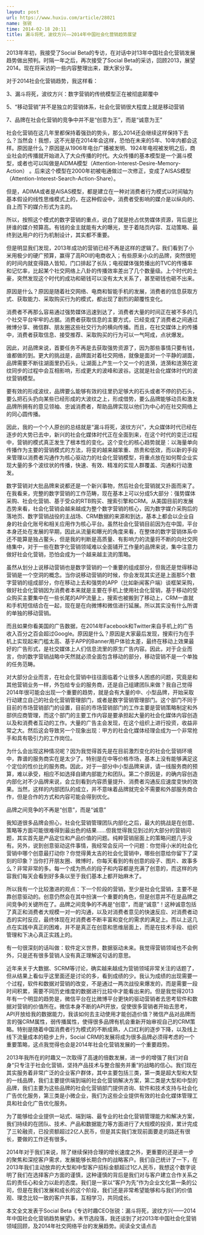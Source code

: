 ```yaml
---
layout: post
url: https://www.huxiu.com/article/28021
name: 张锐
time: 2014-02-18 20:11
title: 漏斗将死，波纹方兴——2014年中国社会化营销趋势展望
---
```

2013年年初，我接受了Social Beta的专访，在对话中对13年中国社会化营销发展趋势做出预判。时隔一年之后，再次接受了Social Beta的采访，回顾2013，展望2014。现在将采访的一些内容整理出来，跟大家分享。

对于2014社会化营销趋势，我这样看：

3、漏斗将死，波纹方兴：数字营销的传统模型正在被彻底颠覆中

5、“移动营销”并不是独立的营销体系，社会化营销很大程度上就是移动营销

7、品牌在社会化营销的竞争中并不是“创意为王”，而是“诚意为王”

社会化营销在这几年里都保持着强劲的势头，那么2014还会继续这样保持下去么？当然会！我想，这不光是在2014年会这样，恐怕在未来的5年、10年内都会这样。原因是什么？原因是从1906年电台广播被发明、1924年电视被发明之后，商业社会的传播就开始进入了大众传播的时代。大众传播的基本模型是一个漏斗模型，或者也可以叫做是AIDMA模型（Attention-Interest-Desire-Memory-Action） 。后来这个模型在2000年初被电通做过一次修正，变成了AISAS模型（Attention-Interest-Search-Action-Share）。

但是，ADIMA或者是AISAS模型，都是建立在一种对消费者行为模式以时间轴为基本假设的线性思维模式上的，在这种假设中，消费者受影响的媒介是以纵向的、自上而下的媒介形式为主的。

所以，按照这个模式的数字营销的重点，说白了就是抢占优势媒体资源，背后是比拼谁的媒介预算高。有钱的金主就能有大的曝光，至于着陆页内容、互动策略、最终到达用户的行为机制设计，其实都不重要。

但是明显我们发现，2013年成功的营销已经不再是这样的逻辑了。我们看到了小米用极少的硬广预算，赢得了高ROI的电商收入；有些原来小众的品牌，突然很短的时间内就变得路人皆知，门口排起了长队；电视媒体强势播出的TVC的传播率和记忆率，比起某个社交网络上八卦的传播效率差出了几个数量级。上个时代的土豪，突然发现这个时代的成功和砸钱可以没有太大关系了，甚至砸钱也砸不出来。

原因是什么？原因是随着社交网络、电商和智能手机的发展，消费者的信息获取方式、获取能力、采取购买行为的模式，都出现了剧烈的颠覆性变化。

消费者不再那么容易通过强势媒体迅速到达了，消费者大量的时间正在被不多的几个社交平台牢牢的占据。消费者获取信息的主要方式，已经变成了消费者之间通过微博分享、微信群、朋友圈这些社交行为的横向传播。而且，在社交媒体上的传播中，消费者获取信息、接受推荐、采取购买的行为可以一气呵成，点状爆发。

因此，对品牌来说，首要任务不再是去获取强势资源了，因为那些事情只要有钱，谁都做的到。更大的挑战是，品牌面对着社交网络，就像是面对一个平静的湖面，品牌需要不断往湖面里扔石头，让湖面上产生一个又一个的涟漪，涟漪和涟漪在波纹同步的过程中会互相影响，形成更大的波峰和波谷。这就是社会化媒体时代的波纹营销模型。

要有效的形成波纹，品牌要么能够有效的往里扔足够大的石头或者不停的扔石头，要么把石头扔向某些已经形成的大波纹之上，形成借势，要么品牌能够动员和激发品牌所拥有的意见领袖、忠诚消费者，帮助品牌实现以他们为中心的在社交网络上的同心圆传播。

因此，我的一个个人原创的总结就是“漏斗将死，波纹方兴”，大众媒体时代已经在逐步的大势已去中，新兴的社会化媒体时代正在全面到来，在这个时代的变迁过程中，营销的模式真正发生了根本性的变化。这个变化的核心趋势就是：以海量单向传播作为主要的营销模式的方法，将变的越来越笨重、昂贵和低效，而以新的手段来管理以消费者沟通作为核心驱动力的社会化营销模型，将重点放在如何帮企业实现大量的多个波纹状的传播，快速、有效、精准的实现人群覆盖、沟通和行动激发。

数字营销对大批品牌来说都还是一个新兴事物，然后社会化营销就又扑面而来了。在我看来，完整的数字营销的工作范畴，现在基本上可以分成5大部分：强势媒体采购、社会化营销、基于受众的RTB购买、搜索引擎和CRM。从美国目前的发展态势来看，社会化营销会越来越成为整个数字营销的核心，因为数字媒介采购后的落地页、数字营销战役的主战场、CRM数据的来源和到达，基本上都会以企业自身的社会化账号和相关应用作为核心平台。虽然社会化营销目前因为在中国，平台本身还处在发展的早期，因此从流量和曝光的角度来看，在整体的数字营销体系中还不能算是独占鳌头，但是我的判断是高质量、有影响力的流量将不断的向社交网络集中，对于一些在数字化营销领域难以全面铺开工作量的品牌来说，集中注意力做好社会化营销，恐怕会成为一个越来越主流的策略。

虽然从划分上说移动营销也是数字营销的一个重要的组成部分，但我还是觉得移动营销是一个空洞的概念。当你说移动营销的时候，你会发现其实还是上面那5个数字营销的组成部分，你在移动上去和强势的APP（比如新闻客户端）谈框架采购，做好社会化营销因为消费者本来就是主要在手机上使用社会化营销，基于移动的受众购买主要集中在一些长尾的APP流量上，搜索也被搬到了移动上，CRM一直就和手机短信结合在一起，现在是在向微博和微信进行延展。所以其实没有什么所谓的单独的移动营销。

而且如果你看美国的广告数据，在2014年Facebook和Twitter来自手机上的广告收入百分之百会超过Google。原因是什么？原因是大家最后发现，搜索行为在手机上实现起来门槛太高、基于APP的Banner用户体验太差，最终在移动上效果最好的广告形式，是社交媒体上人们信息流里的原生广告内容。因此，对于企业而言，你的数字营销战略中天然就必须全面包含移动的部分，移动营销不是一个单独的任务范畴。

对大部分企业而言，在社会化营销中往往面临着个让很多人困惑的问题，究竟是和其他营销业务一样，外包给专业的服务商，还是自己组建团队来做？我自己觉得2014年很可能会出现一个重要的趋势，就是会有大量的中、小型品牌，开始采取行动建立自己的社会化营销管理部门，或者是数字营销管理部门。这个部门不同于目前的市场营销部门的设置，目前的市场营销部门的工作主要是营销策略制定和外部供应商管理，而这个部门的主要工作内容是要承担起大量的社会化媒体内容创造以及和消费者互动的工作。大量的广告主会发现，在这个组织上进行投资，收益非常之大。然后这会导致另一个现象出现：甲方的社会化媒体经理会成为一个非常抢手和具有吸引力的工作岗位。

为什么会出现这种情况呢？因为我觉得首先是在目前激烈变化的社会化营销环境中，靠谱的服务商实在是太少了。特别是在中等价格市场，基本上没有能够满足这个定位的性价比的服务商。因此，对于一部分中小型品牌来讲，请一线服务商的预算，难以承受，相应不如选择自建内部能力和团队。第二个原因是，的确内容创造内部化对不少品牌来说，会立刻看到内容质量提升、消费者沟通反应速度变快的效果。当然，这样的内部团队的成立，并不意味着品牌就完全不需要和外部服务商合作，但是合作的方式和内容可能会得到优化。

品牌之间竞争的不再是“创意”，而是“诚意”

我知道很多品牌会担心，社会化营销管理团队内部化之后，最大的挑战是在创意、策略等方面可能很难得到最出色的结果……但我觉得我见到过的大部分的营销问题，其实首先是产品定位和产品价值的问题。纯粹营销层面上的策略问题几乎没有。另外，说到创意驱动这件事情，我经常会反问一个问题：你觉得小米的社会化营销中哪个创意最打动你？你觉得黄太吉的社会化营销中，哪些创意给你留下了深刻的印象？当你打开朋友圈、微博时，你每天看到的有创意的段子、图片、故事多么？非常非常的多。每一个成为热点的段子和内容都是充满了创意的，而这样的内容我们每天会看到好多条以至于我们基本上都开始麻木了。

所以我有一个比较激进的观点：下一个阶段的营销，至少是社会化营销，主要不是靠创意驱动的。创意仍然会在其中扮演一个重要的角色，但是创意并不在是品牌之间竞争的关键所在了。品牌之间竞争的不再是“创意”，而是“诚意”！这种诚意包括了真正和消费者大规模一对一的沟通，以及对消费者意见的快速反应、对消费者动态的实时反应，最终体现在对消费者不断丰富和变化的需求的满足上。而以上这几点在实践中真正的困难，并不是真正在创意和思维层面上，而是在技术手段、组织管理和下决心真正实践上的。

有一句很深刻的话叫做：软件定义世界，数据驱动未来。我觉得营销领域也不会例外，只是还有很多营销人没有真正理解这句话的意思。

近年来关于大数据、SCRM等讨论，确实越来越成为营销领域非常关注的话题了，但从结果上看似乎这里面还是讨论的多，看到成绩的少。我认为成绩的出现需要一个过程，软件和数据对营销的改变，不是通过一两次战役来爆发的，而是需要一段时间积累，需要不同历史维度的数据进行比较中才能看出来的。但是我觉得2013年有一个明显的趋势是，微信平台在比微博平台更快的驱动营销者去思考软件和数据对营销的价值所在。微信本身不断的API开放，促使很多营销者开始去思考，API开放给我的数据能力，我该如何去主动使用才能创造价值？微信产品对品牌而言的强CRM属性，弱传播属性，使得很多品牌有机会重新开始审视自己的CRM策略。特别是随着中国消费者行为模式的不断成熟，人口红利的逐步下降，以及线上线下流量成本的稳步上升，Social CRM的发展将成为很多品牌必须得考虑的一个重要策略，这点我觉得也会是2014年社会化营销发展的一个重要趋势。

2013年我所在的时趣又一次取得了高速的倍数发展，进一步的增强了我们对自身“只专注于社会化营销，坚持产品技术与整合服务并重”的战略的信心。我们现在其实服务着非常广泛的企业客户群体，其中主要包括三类，第一类是超大型和大型的一线品牌，我们主要提供端到端的社会化营销解决方案，第二类是大型和中型的品牌，我们主要为这些品牌的社会化营销部门提供咨询、软件和技术支持与社会化广告优化服务，第三类是小微企业，我们为这些企业提供有效的社会化媒体管理工具和社会化广告优化服务。

为了能够给企业提供一站式、端到端、最专业的社会化营销管理能力和解决方案，我们持续的在团队、技术、产品和数据能力等方面进行了大规模的投资，累计完成了三轮融资，已投资额超过2亿人民币，但是其实我们发现前面要走的路还有很长，要做的工作还有很多。

2014年对于我们来说，除了继续保持合理的增长速度之外，更重要的还是进一步的聚焦和深挖客户需求，发展能够长期合作的战略客户。我们自己统计了一下，在2013年我们主动放弃的大型和中型客户招标金额超过1亿人民币，我想这个数字说明了我们在选择客户方面的谨慎，这种谨慎的背后是我们对与客户建立合作关系之后的责任心和全力以赴的态度。我们是一家以“客户为先”作为企业文化第一条的公司，但是在我们发展和成长的这个阶段，我们还是非常希望能够和与我们的价值观、理念比较一致的客户共事，互相学习，共同成长。

本文全文发表于Social Beta《专访时趣CEO张锐：漏斗将死，波纹方兴——2014年中国社会化营销趋势展望》。未节选段落，我还谈到了对2013年中国社会化营销领域回顾，及2014年社交网络平台的发展趋势。阅读全文请点击

